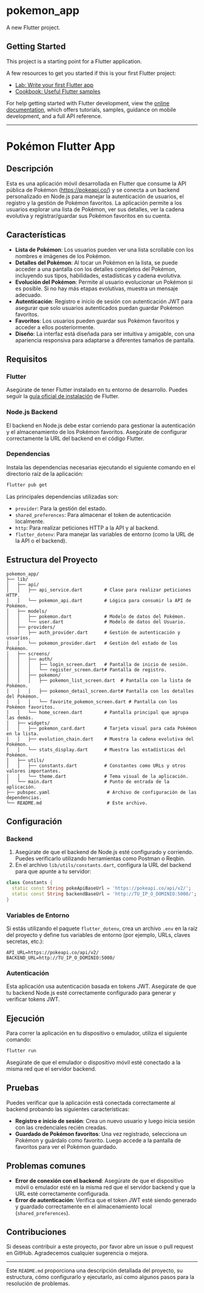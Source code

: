 # pokemon_app

A new Flutter project.

## Getting Started

This project is a starting point for a Flutter application.

A few resources to get you started if this is your first Flutter project:

- [Lab: Write your first Flutter app](https://docs.flutter.dev/get-started/codelab)
- [Cookbook: Useful Flutter samples](https://docs.flutter.dev/cookbook)

For help getting started with Flutter development, view the
[online documentation](https://docs.flutter.dev/), which offers tutorials,
samples, guidance on mobile development, and a full API reference.


---

# Pokémon Flutter App

## Descripción

Esta es una aplicación móvil desarrollada en Flutter que consume la API pública de Pokémon (https://pokeapi.co/) y se conecta a un backend personalizado en Node.js para manejar la autenticación de usuarios, el registro y la gestión de Pokémon favoritos. La aplicación permite a los usuarios explorar una lista de Pokémon, ver sus detalles, ver la cadena evolutiva y registrar/guardar sus Pokémon favoritos en su cuenta.

## Características

- **Lista de Pokémon**: Los usuarios pueden ver una lista scrollable con los nombres e imágenes de los Pokémon.
- **Detalles del Pokémon**: Al tocar un Pokémon en la lista, se puede acceder a una pantalla con los detalles completos del Pokémon, incluyendo sus tipos, habilidades, estadísticas y cadena evolutiva.
- **Evolución del Pokémon**: Permite al usuario evolucionar un Pokémon si es posible. Si no hay más etapas evolutivas, muestra un mensaje adecuado.
- **Autenticación**: Registro e inicio de sesión con autenticación JWT para asegurar que solo usuarios autenticados puedan guardar Pokémon favoritos.
- **Favoritos**: Los usuarios pueden guardar sus Pokémon favoritos y acceder a ellos posteriormente.
- **Diseño**: La interfaz está diseñada para ser intuitiva y amigable, con una apariencia responsiva para adaptarse a diferentes tamaños de pantalla.

## Requisitos

### Flutter

Asegúrate de tener Flutter instalado en tu entorno de desarrollo. Puedes seguir la [guía oficial de instalación](https://flutter.dev/docs/get-started/install) de Flutter.

### Node.js Backend

El backend en Node.js debe estar corriendo para gestionar la autenticación y el almacenamiento de los Pokémon favoritos. Asegúrate de configurar correctamente la URL del backend en el código Flutter.

### Dependencias

Instala las dependencias necesarias ejecutando el siguiente comando en el directorio raíz de la aplicación:

```bash
flutter pub get
```

Las principales dependencias utilizadas son:

- `provider`: Para la gestión del estado.
- `shared_preferences`: Para almacenar el token de autenticación localmente.
- `http`: Para realizar peticiones HTTP a la API y al backend.
- `flutter_dotenv`: Para manejar las variables de entorno (como la URL de la API o el backend).

## Estructura del Proyecto

```plaintext
pokemon_app/
├── lib/
│   ├── api/
│   │   ├── api_service.dart        # Clase para realizar peticiones HTTP.
│   │   └── pokemon_api.dart        # Lógica para consumir la API de Pokémon.
│   ├── models/
│   │   ├── pokemon.dart            # Modelo de datos del Pokémon.
│   │   └── user.dart               # Modelo de datos del Usuario.
│   ├── providers/
│   │   ├── auth_provider.dart      # Gestión de autenticación y usuarios.
│   │   └── pokemon_provider.dart   # Gestión del estado de los Pokémon.
│   ├── screens/
│   │   ├── auth/
│   │   │   ├── login_screen.dart   # Pantalla de inicio de sesión.
│   │   │   └── register_screen.dart# Pantalla de registro.
│   │   ├── pokemon/
│   │   │   ├── pokemon_list_screen.dart  # Pantalla con la lista de Pokémon.
│   │   │   ├── pokemon_detail_screen.dart# Pantalla con los detalles del Pokémon.
│   │   │   └── favorite_pokemon_screen.dart # Pantalla con los Pokémon favoritos.
│   │   └── home_screen.dart        # Pantalla principal que agrupa las demás.
│   ├── widgets/
│   │   ├── pokemon_card.dart       # Tarjeta visual para cada Pokémon en la lista.
│   │   ├── evolution_chain.dart    # Muestra la cadena evolutiva del Pokémon.
│   │   └── stats_display.dart      # Muestra las estadísticas del Pokémon.
│   ├── utils/
│   │   ├── constants.dart          # Constantes como URLs y otros valores importantes.
│   │   └── theme.dart              # Tema visual de la aplicación.
│   └── main.dart                   # Punto de entrada de la aplicación.
├── pubspec.yaml                     # Archivo de configuración de las dependencias.
└── README.md                        # Este archivo.
```

## Configuración

### Backend

1. Asegúrate de que el backend de Node.js esté configurado y corriendo. Puedes verificarlo utilizando herramientas como Postman o Reqbin.
2. En el archivo `lib/utils/constants.dart`, configura la URL del backend para que apunte a tu servidor:

```dart
class Constants {
  static const String pokeApiBaseUrl = 'https://pokeapi.co/api/v2/';
  static const String backendBaseUrl = 'http://TU_IP_O_DOMINIO:5000/';  // Reemplaza con la URL de tu backend.
}
```

### Variables de Entorno

Si estás utilizando el paquete `flutter_dotenv`, crea un archivo `.env` en la raíz del proyecto y define tus variables de entorno (por ejemplo, URLs, claves secretas, etc.):

```plaintext
API_URL=https://pokeapi.co/api/v2/
BACKEND_URL=http://TU_IP_O_DOMINIO:5000/
```

### Autenticación

Esta aplicación usa autenticación basada en tokens JWT. Asegúrate de que tu backend Node.js esté correctamente configurado para generar y verificar tokens JWT.

## Ejecución

Para correr la aplicación en tu dispositivo o emulador, utiliza el siguiente comando:

```bash
flutter run
```

Asegúrate de que el emulador o dispositivo móvil esté conectado a la misma red que el servidor backend.

## Pruebas

Puedes verificar que la aplicación está conectada correctamente al backend probando las siguientes características:

- **Registro e inicio de sesión**: Crea un nuevo usuario y luego inicia sesión con las credenciales recién creadas.
- **Guardado de Pokémon favoritos**: Una vez registrado, selecciona un Pokémon y guárdalo como favorito. Luego accede a la pantalla de favoritos para ver el Pokémon guardado.

## Problemas comunes

- **Error de conexión con el backend**: Asegúrate de que el dispositivo móvil o emulador esté en la misma red que el servidor backend y que la URL esté correctamente configurada.
- **Error de autenticación**: Verifica que el token JWT esté siendo generado y guardado correctamente en el almacenamiento local (`shared_preferences`).

## Contribuciones

Si deseas contribuir a este proyecto, por favor abre un issue o pull request en GitHub. Agradecemos cualquier sugerencia o mejora.

---

Este `README.md` proporciona una descripción detallada del proyecto, su estructura, cómo configurarlo y ejecutarlo, así como algunos pasos para la resolución de problemas.